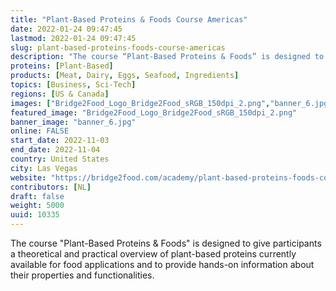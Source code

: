 ```yaml
---
title: "Plant-Based Proteins & Foods Course Americas"
date: 2022-01-24 09:47:45
lastmod: 2022-01-24 09:47:45
slug: plant-based-proteins-foods-course-americas
description: "The course “Plant-Based Proteins & Foods” is designed to give participants a theoretical and practical overview of plant-based proteins currently available for food applications and to provide hands-on information about their properties and functionalities."
proteins: [Plant-Based]
products: [Meat, Dairy, Eggs, Seafood, Ingredients]
topics: [Business, Sci-Tech]
regions: [US & Canada]
images: ["Bridge2Food_Logo_Bridge2Food_sRGB_150dpi_2.png","banner_6.jpg"]
featured_image: "Bridge2Food_Logo_Bridge2Food_sRGB_150dpi_2.png"
banner_image: "banner_6.jpg"
online: FALSE
start_date: 2022-11-03
end_date: 2022-11-04
country: United States
city: Las Vegas
website: "https://bridge2food.com/academy/plant-based-proteins-foods-course-americas/"
contributors: [NL]
draft: false
weight: 5000
uuid: 10335
---
```

The course "Plant-Based Proteins & Foods" is designed to give
participants a theoretical and practical overview of plant-based
proteins currently available for food applications and to provide
hands-on information about their properties and functionalities.
